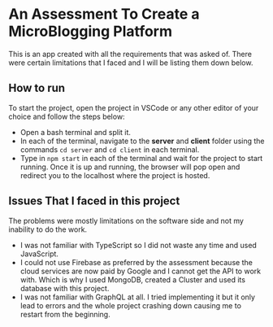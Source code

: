 # An Assessment To Create a MicroBlogging Platform
This is an app created with all the requirements that was asked of. There were certain limitations that I faced and I will be listing them down below.

## How to run

To start the project, open the project in VSCode or any other editor of your choice and follow the steps below:

- Open a bash terminal and split it.
- In each of the terminal, navigate to the **server** and **client** folder using the commands ```cd server``` and ```cd client``` in each terminal.
- Type in ```npm start``` in each of the terminal and wait for the project to start running. Once it is up and running, the browser will pop open and redirect you to the localhost where the project is hosted.

## Issues That I faced in this project
The problems were mostly limitations on the software side and not my inability to do the work.

- I was not familiar with TypeScript so I did not waste any time and used JavaScript.
- I could not use Firebase as preferred by the assessment because the cloud services are now paid by Google and I cannot get the API to work with. Which is why I used MongoDB, created a Cluster and used its database with this project.
- I was not familiar with GraphQL at all. I tried implementing it but it only lead to errors and the whole project crashing down causing me to restart from the beginning. 